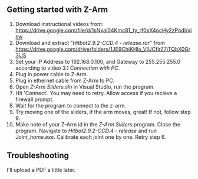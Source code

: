 ## Getting started with Z-Arm

1. Download instructional videos from: https://drive.google.com/file/d/1sNxaI04Kmc81_ty_rf0sX4ocHy2zPodI/view
2. Download and extract "_Hitbot2.9.2-CCD.4 - release.rar_" from https://drive.google.com/drive/folders/1JE9ChiKHla_VIUCflrZ7iTQbX0Gr3jJS
3. Set your IP Address to 192.168.0.100, and Gateway to 255.255.255.0 according to video _3.1 Connection with PC_.
4. Plug in power cable to Z-Arm.
5. Plug in ethernet cable from Z-Arm to PC.
6. Open _Z-Arm Sliders.sln_ in Visual Studio, run the program.
7. Hit 'Connect'. You may need to retry.  Allow access if you recieve a firewall prompt.
8. Wait for the program to connect to the z-arm.
8. Try moving one of the sliders, if the arm moves, great!  If not, follow step 9.
9. Make note of your Z-Arm id in the _Z-Arm Sliders_ program. Close the program. Navigate to _Hitbot2.9.2-CCD.4 - release_ and run _Joint_home.exe_. Calibrate each joint one by one. Retry step 6.

## Troubleshooting ##
I'll upload a PDF a little later.
